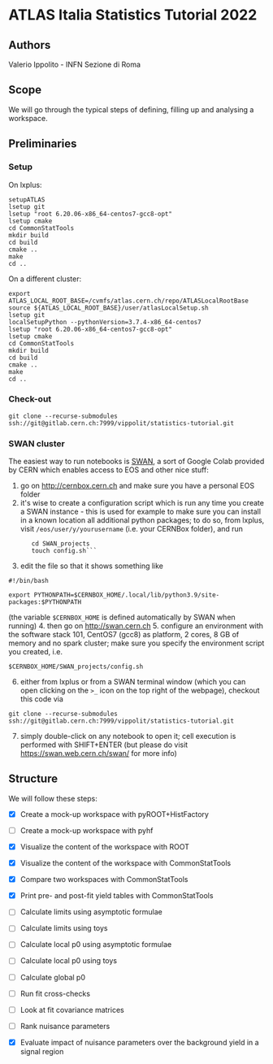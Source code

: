 # ATLAS Italia Statistics Tutorial 2022

## Authors
Valerio Ippolito - INFN Sezione di Roma

## Scope
We will go through the typical steps of defining, filling up and analysing a workspace.

## Preliminaries
### Setup
On lxplus:
```
setupATLAS
lsetup git
lsetup "root 6.20.06-x86_64-centos7-gcc8-opt"
lsetup cmake
cd CommonStatTools
mkdir build
cd build 
cmake ..
make
cd ..
```

On a different cluster:
```
export ATLAS_LOCAL_ROOT_BASE=/cvmfs/atlas.cern.ch/repo/ATLASLocalRootBase
source ${ATLAS_LOCAL_ROOT_BASE}/user/atlasLocalSetup.sh
lsetup git
localSetupPython --pythonVersion=3.7.4-x86_64-centos7
lsetup "root 6.20.06-x86_64-centos7-gcc8-opt"
lsetup cmake
cd CommonStatTools
mkdir build
cd build 
cmake ..
make
cd ..
```

### Check-out 
```
git clone --recurse-submodules ssh://git@gitlab.cern.ch:7999/vippolit/statistics-tutorial.git
```

### SWAN cluster
The easiest way to run notebooks is [SWAN](http://swan.cern.ch), a sort of Google Colab provided by CERN which enables access to EOS and other nice stuff:
 1. go on http://cernbox.cern.ch and make sure you have a personal EOS folder
 2. it's wise to create a configuration script which is run any time you create a SWAN instance - this is used for example to make sure you can install in a known location all additional python packages; to do so, from lxplus, visit `/eos/user/y/yourusername` (i.e. your CERNBox folder), and run
    ```mkdir SWAN_projects
       cd SWAN_projects
       touch config.sh``` 
 3. edit the file so that it shows something like
 ```
 #!/bin/bash

 export PYTHONPATH=$CERNBOX_HOME/.local/lib/python3.9/site-packages:$PYTHONPATH
 ```
 (the variable `$CERNBOX_HOME` is defined automatically by SWAN when running)
 4. then go on http://swan.cern.ch 
 5. configure an environment with the software stack 101, CentOS7 (gcc8) as platform, 2 cores, 8 GB of memory and no spark cluster; make sure you specify the environment script you created, i.e.
 ```
 $CERNBOX_HOME/SWAN_projects/config.sh
 ```
 6. either from lxplus or from a SWAN terminal window (which you can open clicking on the `>_` icon on the top right of the webpage), checkout this code via
 ```
 git clone --recurse-submodules ssh://git@gitlab.cern.ch:7999/vippolit/statistics-tutorial.git
 ```
 7. simply double-click on any notebook to open it; cell execution is performed with SHIFT+ENTER (but please do visit https://swan.web.cern.ch/swan/ for more info)


## Structure
We will follow these steps:
 - [X] Create a mock-up workspace with pyROOT+HistFactory
 - [ ] Create a mock-up workspace with pyhf
 - [X] Visualize the content of the workspace with ROOT
 - [X] Visualize the content of the workspace with CommonStatTools
 - [X] Compare two workspaces with CommonStatTools
 - [X] Print pre- and post-fit yield tables with CommonStatTools
 - [ ] Calculate limits using asymptotic formulae
 - [ ] Calculate limits using toys
 - [ ] Calculate local p0 using asymptotic formulae
 - [ ] Calculate local p0 using toys
 - [ ] Calculate global p0
 - [ ] Run fit cross-checks
 - [ ] Look at fit covariance matrices
 - [ ] Rank nuisance parameters
 - [X] Evaluate impact of nuisance parameters over the background yield in a signal region



